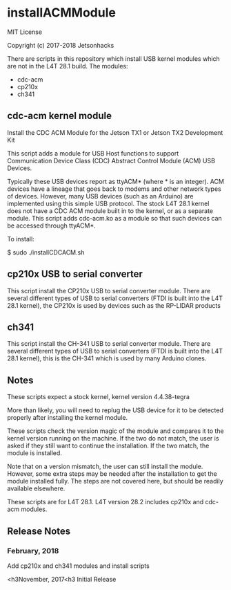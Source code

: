 # installACMModule
MIT License

Copyright (c) 2017-2018 Jetsonhacks

There are scripts in this repository which install USB kernel modules which are not in the L4T 28.1 build. The modules:

<ul><li>cdc-acm</li>
<li>cp210x</li>
<li>ch341</li>
</ul>

<h2>cdc-acm kernel module</h2>
Install the CDC ACM Module for the Jetson TX1 or Jetson TX2 Development Kit

This script adds a module for USB Host functions to support Communication Device Class (CDC) Abstract Control Module (ACM) USB Devices.

Typically these USB devices report as ttyACM* (where * is an integer). ACM devices have a lineage that goes back to modems and other network types of devices. However, many USB devices (such as an Arduino) are implemented using this simple USB protocol. The stock L4T 28.1 kernel does not have a CDC ACM module built in to the kernel, or as a separate module. This script adds cdc-acm.ko as a module so that such devices can be accessed through ttyACM*.

To install:

$ sudo ./installCDCACM.sh

<h2>cp210x USB to serial converter</h2>
This script install the CP210x USB to serial converter module. There are several different types of USB to serial converters (FTDI is built into the L4T 28.1 kernel), the CP210x is used by devices such as the RP-LIDAR products

<h2>ch341</h2>
This script install the CH-341 USB to serial converter module. There are several different types of USB to serial converters (FTDI is built into the L4T 28.1 kernel), this is the CH-341 which is used by many Arduino clones.


<h2>Notes</h2>
These scripts expect a stock kernel, kernel version 4.4.38-tegra

More than likely, you will need to replug the USB device for it to be detected properly after installing the kernel module.

These scripts check the version magic of the module and compares it to the kernel version running on the machine. If the two do not match, the user is asked if they still want to continue the installation. If the two match, the module is installed.

Note that on a version mismatch, the user can still install the module. However, some extra steps may be needed after the installation to get the module installed fully. The steps are not covered here, but should be readily available elsewhere.

These scripts are for L4T 28.1. L4T version 28.2 includes cp210x and cdc-acm modules.

<h2>Release Notes</h2>
<h3>February, 2018</h3>
Add cp210x and ch341 modules and install scripts

<h3November, 2017<h3
Initial Release


 
